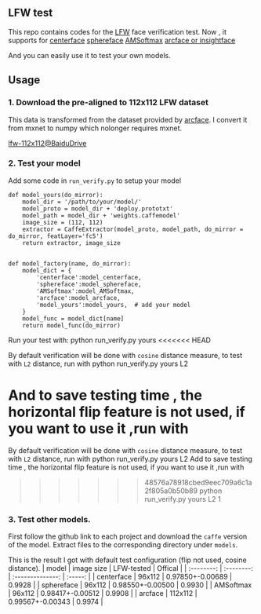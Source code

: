 ## LFW test

This repo contains codes for  the [LFW](http://vis-www.cs.umass.edu/lfw/) face verification test.
Now , it supports for [centerface](https://github.com/ydwen/caffe-face) [sphereface](https://github.com/wy1iu/sphereface) [AMSoftmax](https://github.com/happynear/AMSoftmax) [arcface or insightface](https://github.com/deepinsight/insightface)

And you can easily use it to test your own models.

## Usage

### 1. Download the pre-aligned to 112x112 LFW dataset

This data is transformed from the dataset provided by [arcface](https://github.com/deepinsight/insightface). I convert it from mxnet to numpy which nolonger requires mxnet.

[lfw-112x112@BaiduDrive](https://pan.baidu.com/s/1uCOedn21j9ZDcm-7yYuhYA)

### 2. Test your model
Add some code in `run_verify.py` to setup your model
```
def model_yours(do_mirror):
    model_dir = '/path/to/your/model/'
    model_proto = model_dir + 'deploy.prototxt'
    model_path = model_dir + 'weights.caffemodel'
    image_size = (112, 112)
    extractor = CaffeExtractor(model_proto, model_path, do_mirror = do_mirror, featLayer='fc5')
    return extractor, image_size

        
def model_factory(name, do_mirror):
    model_dict = {
        'centerface':model_centerface, 
        'sphereface':model_sphereface, 
        'AMSoftmax':model_AMSoftmax, 
        'arcface':model_arcface,
        'model_yours':model_yours,  # add your model
    }
    model_func = model_dict[name]
    return model_func(do_mirror)
```
Run your test with:
	python run_verify.py yours 
<<<<<<< HEAD

By default verification will be done with `cosine` distance measure, to test with `L2` distance, run with
	python run_verify.py yours L2

And to save testing time , the horizontal flip feature is not used, if you want to use it ,run with
=======
By default verification will be done with `cosine` distance measure, to test with `L2` distance, run with
	python run_verify.py yours L2
Add to save testing time , the horizontal flip feature is not used, if you want to use it ,run with
>>>>>>> 48576a78918cbed9eec709a6c1a2f805a0b50b89
	python run_verify.py yours L2 1

### 3. Test other models.
First follow the github link to each project and download the `caffe` version of the model. Extract files to the corresponding directory  under `models`. 

This is the result I got with default test configuration (flip not used, cosine distance). 
|   model    | image size |    LFW-tested    | Offical |
| :--------: | :--------: | :--------------: | :-----: |
| centerface |   96x112   | 0.97850+-0.00689 | 0.9928  |
| sphereface |   96x112   | 0.98550+-0.00500 | 0.9930  |
| AMSoftmax  |   96x112   | 0.98417+-0.00512 | 0.9908  |
|  arcface   |  112x112   | 0.99567+-0.00343 | 0.9974  |





